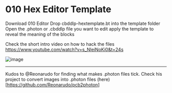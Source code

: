 # 010 Hex Editor Template

Download 010 Editor
Drop cbddlp-hextemplate.bt into the template folder
Open the .photon or .cbddlp file you want to edit
apply the template to reveal the meaning of the blocks

Check the short intro video on how to hack the files
https://www.youtube.com/watch?v=s_NIeiNoKi0&t=24s

![image](https://user-images.githubusercontent.com/11083514/40305607-1e75f01e-5cf3-11e8-9aad-a041dc8027ce.png)

---
Kudos to @Reonarudo for finding what makes .photon files tick. Check his project to convert images into .photon files (here)[https://github.com/Reonarudo/pcb2photon]
